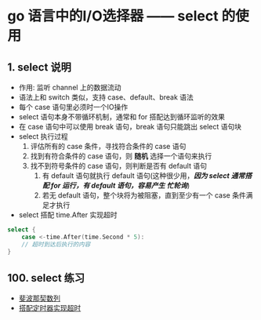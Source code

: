 # go 语言中的I/O选择器 —— select 的使用

## 1. select 说明

- 作用: 监听 channel 上的数据流动
- 语法上和 switch 类似，支持 case、default、break 语法
- 每个 case 语句里必须时一个IO操作
- select 语句本身不带循环机制，通常和 for 搭配达到循环监听的效果
- 在 case 语句中可以使用 break 语句，break 语句只能跳出 select 语句块
- select 执行过程
  1. 评估所有的 case 条件，寻找符合条件的 case 语句
  2. 找到有符合条件的 case 语句，则 **随机** 选择一个语句来执行
  3. 找不到符号条件的 case 语句，则判断是否有 default 语句
     1. 有 default 语句就执行 default 语句(这种很少用，***因为 select 通常搭配 for 运行，有 default 语句，容易产生 忙轮询***)
     2. 若无 default 语句，整个块将为被阻塞，直到至少有一个 case 条件满足才执行
- select 搭配 time.After 实现超时

```go
select {
    case <-time.After(time.Second * 5):
    // 超时到达后执行的内容
}
```

## 100. select 练习

- [斐波那契数列](./func/009.01.select-斐波那契数列.go)
- [搭配定时器实现超时](./func/009.02.select-搭配定时器实现超时.go)
